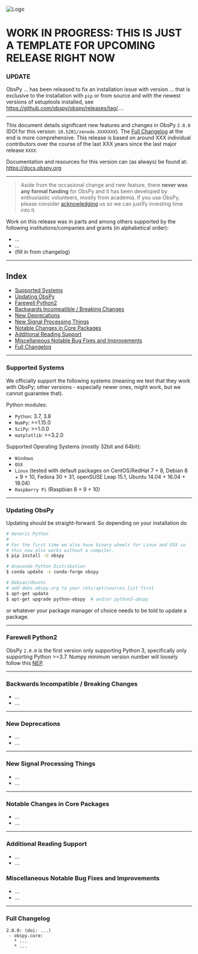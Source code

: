 ![Logo](http://i.imgur.com/EnyL91L.png)

# WORK IN PROGRESS: THIS IS JUST A TEMPLATE FOR UPCOMING RELEASE RIGHT NOW

### UPDATE
ObsPy ... has been released to fix an installation issue with version ... that is exclusive to the installation with `pip` or from source and with the newest versions of setuptools installed, see https://github.com/obspy/obspy/releases/tag/....

---

This document details significant new features and changes in ObsPy `2.0.0` (DOI for this version: `10.5281/zenodo.XXXXXXX`). The [Full Changelog](#full-changelog) at the end is more comprehensive. This release is based on around XXX individual contributors over the course of the last XXX years since the last major release `XXXX`.

Documentation and resources for this version can (as always) be found at: https://docs.obspy.org

---

> Aside from the occasional change and new feature, there **never was any formal funding** for ObsPy and it has been developed by enthusiastic volunteers, mostly from academia. If you use ObsPy, please consider [acknowledging](https://github.com/obspy/obspy/wiki#acknowledging) us so we can justify investing time into it.

Work on this release was in parts and among others supported by the following
institutions/companies and grants (in alphabetical order):
 - ...
 - ...
 - (fill in from changelog)


---

## Index

* [Supported Systems](#supported-systems)
* [Updating ObsPy](#updating-obspy)
* [Farewell Python2](#farewell-python2)
* [Backwards Incompatible / Breaking Changes](#backwards-incompatible---breaking-changes)
* [New Deprecations](#new-deprecations)
* [New Signal Processing Things](#new-signal-processing-things)
* [Notable Changes in Core Packages](#notable-changes-in-core-packages) 
* [Additional Reading Support](#additional-reading-support)
* [Miscellaneous Notable Bug Fixes and Improvements](#miscellaneous-notable-bug-fixes-and-improvements)
* [Full Changelog](#full-changelog)

---

### Supported Systems

We officially support the following systems (meaning we test that they work with ObsPy; other versions - especially newer ones, might work, but we cannot guarantee that).

Python modules:

* `Python`: 3.7, 3.8
* `NumPy`: >=1.15.0
* `SciPy`: >=1.0.0
* `matplotlib`: >=3.2.0

Supported Operating Systems (mostly 32bit and 64bit):

* `Windows`
* `OSX`
* `Linux` (tested with default packages on CentOS/RedHat 7 + 8, Debian 8 + 9 + 10, Fedora 30 + 31, openSUSE Leap 15.1, Ubuntu 14.04 + 16.04 + 18.04)
* `Raspberry Pi` (Raspbian 8 + 9 + 10)

---

### Updating ObsPy

Updating should be straight-forward. So depending on your installation do

```bash
# Generic Python
#
# For the first time we also have binary wheels for Linux and OSX so
# this now also works without a compiler.
$ pip install -U obspy
```

```bash
# Anaconda Python Distribution
$ conda update -c conda-forge obspy
```

```bash
# Debian/Ubuntu
# add debs.obspy.org to your /etc/apt/sources.list first
$ apt-get update
$ apt-get upgrade python-obspy  # and/or python3-obspy
```

or whatever your package manager of choice needs to be told to update a package.

---

### Farewell Python2

ObsPy `2.0.0` is the first version only supporting Python 3, specifically only supporting Python >=3.7. Numpy minimum version number will loosely follow this [NEP](https://numpy.org/neps/nep-0029-deprecation_policy.html).

---

### Backwards Incompatible / Breaking Changes

 * ...
 * ...

---

### New Deprecations
 * ...
 * ...

---

### New Signal Processing Things

 * ...
 * ...

---

### Notable Changes in Core Packages

 * ...
 * ...

---

### Additional Reading Support 

 * ...
 * ...


###  Miscellaneous Notable Bug Fixes and Improvements 
 * ...
 * ...
 
---

### Full Changelog

```
2.0.0: (doi: ...)
 - obspy.core:
   * ...
   * ...
```
